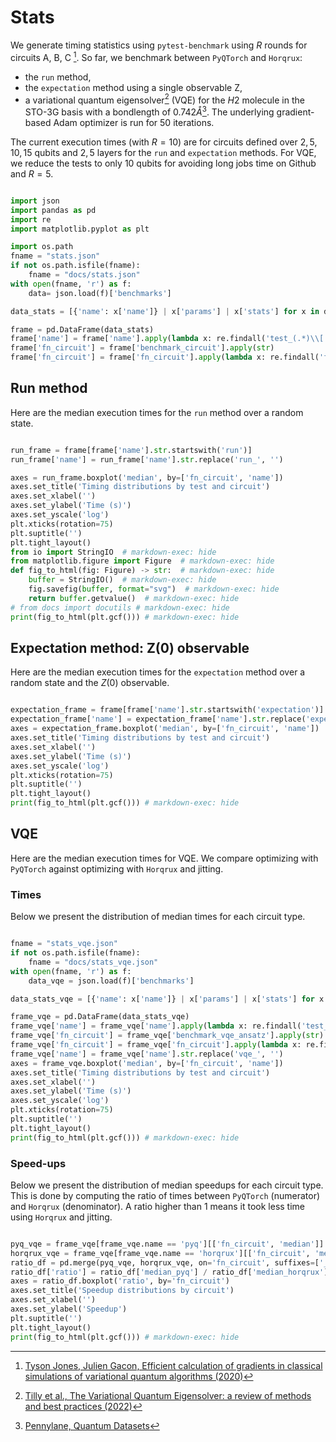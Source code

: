 # Stats

We generate timing statistics using `pytest-benchmark` using $R$ rounds for circuits A, B, C [^1].
So far, we benchmark between `PyQTorch` and `Horqrux`:

- the `run` method,
- the `expectation` method using a single observable Z,
- a variational quantum eigensolver[^2] (VQE) for the $H2$ molecule in the STO-3G basis with a bondlength of $0.742 \mathring{A}$[^3]. The underlying gradient-based Adam optimizer is run for $50$ iterations.

The current execution times (with $R=10$) are for circuits defined over $2, 5, 10, 15$ qubits and $2, 5$ layers for the `run` and `expectation` methods.
For VQE, we reduce the tests to only $10$ qubits for avoiding long jobs time on Github and $R=5$.


```python exec="on" source="material-block" session="benchmarks"

import json
import pandas as pd
import re
import matplotlib.pyplot as plt

import os.path
fname = "stats.json"
if not os.path.isfile(fname):
    fname = "docs/stats.json"
with open(fname, 'r') as f:
    data= json.load(f)['benchmarks']

data_stats = [{'name': x['name']} | x['params'] | x['stats'] for x in data]

frame = pd.DataFrame(data_stats)
frame['name'] = frame['name'].apply(lambda x: re.findall('test_(.*)\\[', x)[0])
frame['fn_circuit'] = frame['benchmark_circuit'].apply(str)
frame['fn_circuit'] = frame['fn_circuit'].apply(lambda x: re.findall('function (.*) at', x)[0])

```

## Run method

Here are the median execution times for the `run` method over a random state.

```python exec="on" source="material-block" session="benchmarks"

run_frame = frame[frame['name'].str.startswith('run')]
run_frame['name'] = run_frame['name'].str.replace('run_', '')

axes = run_frame.boxplot('median', by=['fn_circuit', 'name'])
axes.set_title('Timing distributions by test and circuit')
axes.set_xlabel('')
axes.set_ylabel('Time (s)')
axes.set_yscale('log')
plt.xticks(rotation=75)
plt.suptitle('')
plt.tight_layout()
from io import StringIO  # markdown-exec: hide
from matplotlib.figure import Figure  # markdown-exec: hide
def fig_to_html(fig: Figure) -> str:  # markdown-exec: hide
    buffer = StringIO()  # markdown-exec: hide
    fig.savefig(buffer, format="svg")  # markdown-exec: hide
    return buffer.getvalue()  # markdown-exec: hide
# from docs import docutils # markdown-exec: hide
print(fig_to_html(plt.gcf())) # markdown-exec: hide
```

## Expectation method: Z(0) observable

Here are the median execution times for the `expectation` method over a random state and the $Z(0)$ observable.

```python exec="on" source="material-block" session="benchmarks"

expectation_frame = frame[frame['name'].str.startswith('expectation')]
expectation_frame['name'] = expectation_frame['name'].str.replace('expectation_', '')
axes = expectation_frame.boxplot('median', by=['fn_circuit', 'name'])
axes.set_title('Timing distributions by test and circuit')
axes.set_xlabel('')
axes.set_ylabel('Time (s)')
axes.set_yscale('log')
plt.xticks(rotation=75)
plt.suptitle('')
plt.tight_layout()
print(fig_to_html(plt.gcf())) # markdown-exec: hide
```

## VQE

Here are the median execution times for VQE. We compare optimizing with `PyQTorch` against optimizing with `Horqrux` and jitting.


### Times

Below we present the distribution of median times for each circuit type.

```python exec="on" source="material-block" session="benchmarks"

fname = "stats_vqe.json"
if not os.path.isfile(fname):
    fname = "docs/stats_vqe.json"
with open(fname, 'r') as f:
    data_vqe = json.load(f)['benchmarks']

data_stats_vqe = [{'name': x['name']} | x['params'] | x['stats'] for x in data_vqe]

frame_vqe = pd.DataFrame(data_stats_vqe)
frame_vqe['name'] = frame_vqe['name'].apply(lambda x: re.findall('test_(.*)\\[', x)[0])
frame_vqe['fn_circuit'] = frame_vqe['benchmark_vqe_ansatz'].apply(str)
frame_vqe['fn_circuit'] = frame_vqe['fn_circuit'].apply(lambda x: re.findall('function (.*) at', x)[0])
frame_vqe['name'] = frame_vqe['name'].str.replace('vqe_', '')
axes = frame_vqe.boxplot('median', by=['fn_circuit', 'name'])
axes.set_title('Timing distributions by test and circuit')
axes.set_xlabel('')
axes.set_ylabel('Time (s)')
axes.set_yscale('log')
plt.xticks(rotation=75)
plt.suptitle('')
plt.tight_layout()
print(fig_to_html(plt.gcf())) # markdown-exec: hide
```

### Speed-ups

Below we present the distribution of median speedups for each circuit type. This is done by computing the ratio of times between `PyQTorch` (numerator) and `Horqrux` (denominator). A ratio higher than $1$ means it took less time using `Horqrux` and jitting.

```python exec="on" source="material-block" session="benchmarks"

pyq_vqe = frame_vqe[frame_vqe.name == 'pyq'][['fn_circuit', 'median']]
horqrux_vqe = frame_vqe[frame_vqe.name == 'horqrux'][['fn_circuit', 'median']]
ratio_df = pd.merge(pyq_vqe, horqrux_vqe, on='fn_circuit', suffixes=['_pyq', '_horqrux'])
ratio_df['ratio'] = ratio_df['median_pyq'] / ratio_df['median_horqrux']
axes = ratio_df.boxplot('ratio', by='fn_circuit')
axes.set_title('Speedup distributions by circuit')
axes.set_xlabel('')
axes.set_ylabel('Speedup')
plt.suptitle('')
plt.tight_layout()
print(fig_to_html(plt.gcf())) # markdown-exec: hide

```


[^1]: [Tyson Jones, Julien Gacon, Efficient calculation of gradients in classical simulations of variational quantum algorithms (2020)](https://arxiv.org/abs/2111.05176)
[^2]: [Tilly et al., The Variational Quantum Eigensolver: a review of methods and best practices (2022)](https://arxiv.org/abs/2111.05176)
[^3]: [Pennylane, Quantum Datasets](https://docs.pennylane.ai/en/stable/introduction/data.html)
